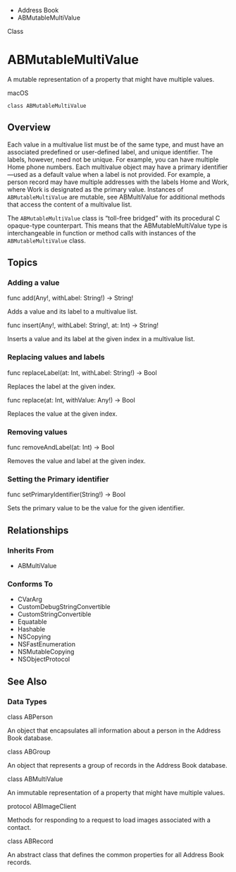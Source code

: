 

- Address Book
-  ABMutableMultiValue 

Class

# ABMutableMultiValue

A mutable representation of a property that might have multiple values.

macOS

``` source
class ABMutableMultiValue
```

## Overview

Each value in a multivalue list must be of the same type, and must have an associated predefined or user-defined label, and unique identifier. The labels, however, need not be unique. For example, you can have multiple Home phone numbers. Each multivalue object may have a primary identifier—used as a default value when a label is not provided. For example, a person record may have multiple addresses with the labels Home and Work, where Work is designated as the primary value. Instances of `ABMutableMultiValue` are mutable, see ABMultiValue for additional methods that access the content of a multivalue list.

The `ABMutableMultiValue` class is “toll-free bridged” with its procedural C opaque-type counterpart. This means that the ABMutableMultiValue type is interchangeable in function or method calls with instances of the `ABMutableMultiValue` class.

## Topics

### Adding a value

func add(Any!, withLabel: String!) -> String!

Adds a value and its label to a multivalue list.

func insert(Any!, withLabel: String!, at: Int) -> String!

Inserts a value and its label at the given index in a multivalue list.

### Replacing values and labels

func replaceLabel(at: Int, withLabel: String!) -> Bool

Replaces the label at the given index.

func replace(at: Int, withValue: Any!) -> Bool

Replaces the value at the given index.

### Removing values

func removeAndLabel(at: Int) -> Bool

Removes the value and label at the given index.

### Setting the Primary identifier

func setPrimaryIdentifier(String!) -> Bool

Sets the primary value to be the value for the given identifier.

## Relationships

### Inherits From

- ABMultiValue

### Conforms To

- CVarArg
- CustomDebugStringConvertible
- CustomStringConvertible
- Equatable
- Hashable
- NSCopying
- NSFastEnumeration
- NSMutableCopying
- NSObjectProtocol

## See Also

### Data Types

class ABPerson

An object that encapsulates all information about a person in the Address Book database.

class ABGroup

An object that represents a group of records in the Address Book database.

class ABMultiValue

An immutable representation of a property that might have multiple values.

protocol ABImageClient

Methods for responding to a request to load images associated with a contact.

class ABRecord

An abstract class that defines the common properties for all Address Book records.

